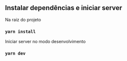 ## Instalar dependências e iniciar server

Na raiz do projeto

### `yarn install`

Iniciar server no modo desenvolvimento

### `yarn dev`

